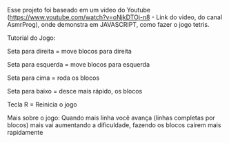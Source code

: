 Esse projeto foi baseado em um video do Youtube (<https://www.youtube.com/watch?v=oNjkDTOj-n8> - Link do video, do canal AsmrProg), onde demonstra em JAVASCRIPT, como fazer o jogo tetris.

Tutorial do Jogo:

Seta para direita = move blocos para direita

Seta para esquerda = move blocos para esquerda

Seta para cima = roda os blocos

Seta para baixo = desce mais rápido, os blocos

Tecla R = Reinicia o jogo


Mais sobre o jogo:
Quando mais linha você avança (linhas completas por blocos) mais vai aumentando a dificuldade, fazendo os blocos caírem mais rapidamente
